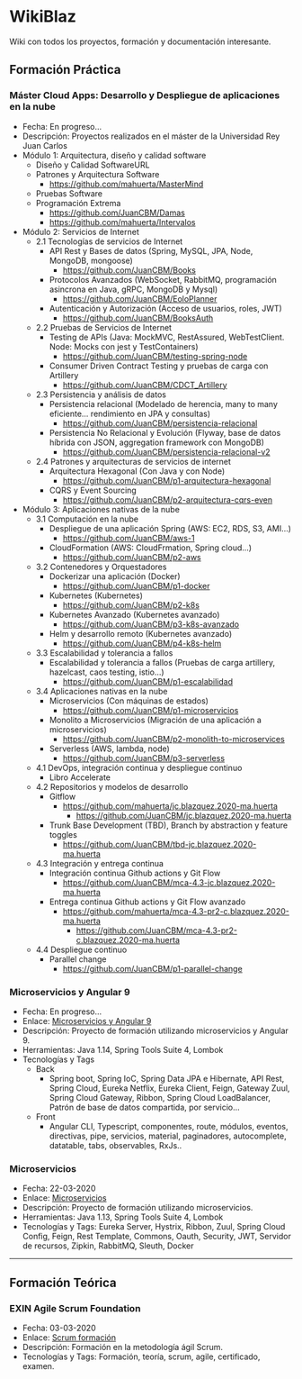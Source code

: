 # WikiBlaz
Wiki con todos los proyectos, formación y documentación interesante.

## Formación Práctica
### Máster Cloud Apps: Desarrollo y Despliegue de aplicaciones en la nube
* Fecha: En progreso...
* Descripción: Proyectos realizados en el máster de la Universidad Rey Juan Carlos
* Módulo 1: Arquitectura, diseño y calidad software
  * Diseño y Calidad SoftwareURL
  * Patrones y Arquitectura Software
    * https://github.com/mahuerta/MasterMind
  * Pruebas Software
  * Programación Extrema
    * https://github.com/JuanCBM/Damas
    * https://github.com/mahuerta/Intervalos
 * Módulo 2: Servicios de Internet
   * 2.1 Tecnologías de servicios de Internet
     * API Rest y Bases de datos (Spring, MySQL, JPA, Node, MongoDB, mongoose)
       * https://github.com/JuanCBM/Books
     * Protocolos Avanzados (WebSocket, RabbitMQ, programación asincrona en Java, gRPC, MongoDB y Mysql)
       * https://github.com/JuanCBM/EoloPlanner
     * Autenticación y Autorización (Acceso de usuarios, roles, JWT)
       * https://github.com/JuanCBM/BooksAuth
   * 2.2 Pruebas de Servicios de Internet
     * Testing de APIs (Java: MockMVC, RestAssured, WebTestClient. Node: Mocks con jest y TestContainers)
       * https://github.com/JuanCBM/testing-spring-node
     * Consumer Driven Contract Testing y pruebas de carga con Artillery
       * https://github.com/JuanCBM/CDCT_Artillery
   * 2.3 Persistencia y análisis de datos
     * Persistencia relacional (Modelado de herencia, many to many eficiente... rendimiento en JPA y consultas)
       * https://github.com/JuanCBM/persistencia-relacional
     * Persistencia No Relacional y Evolución (Flyway, base de datos híbrida con JSON, aggregation framework con MongoDB)
       * https://github.com/JuanCBM/persistencia-relacional-v2
   * 2.4 Patrones y arquitecturas de servicios de internet
     * Arquitectura Hexagonal (Con Java y con Node)
       * https://github.com/JuanCBM/p1-arquitectura-hexagonal  
     * CQRS y Event Sourcing
       * https://github.com/JuanCBM/p2-arquitectura-cqrs-even
 * Módulo 3: Aplicaciones nativas de la nube
   * 3.1 Computación en la nube
     * Despliegue de una aplicación Spring (AWS: EC2, RDS, S3, AMI...)
        * https://github.com/JuanCBM/aws-1
     * CloudFormation (AWS: CloudFrmation, Spring cloud...)
        * https://github.com/JuanCBM/p2-aws
   * 3.2 Contenedores y Orquestadores
     * Dockerizar una aplicación (Docker)
        * https://github.com/JuanCBM/p1-docker
     * Kubernetes (Kubernetes)
        * https://github.com/JuanCBM/p2-k8s
     * Kubernetes Avanzado (Kubernetes avanzado)
        * https://github.com/JuanCBM/p3-k8s-avanzado
     * Helm y desarrollo remoto (Kubernetes avanzado)
        * https://github.com/JuanCBM/p4-k8s-helm
   * 3.3 Escalabilidad y tolerancia a fallos
     * Escalabilidad y tolerancia a fallos (Pruebas de carga artillery, hazelcast, caos testing, istio...)
        * https://github.com/JuanCBM/p1-escalabilidad
   * 3.4 Aplicaciones nativas en la nube
     * Microservicios (Con máquinas de estados)
        * https://github.com/JuanCBM/p1-microservicios
     * Monolito a Microservicios (Migración de una aplicación a microservicios)
        * https://github.com/JuanCBM/p2-monolith-to-microservices
     * Serverless (AWS, lambda, node)
        * https://github.com/JuanCBM/p3-serverless
   * 4.1 DevOps, integración continua y despliegue continuo 
     * Libro Accelerate
   * 4.2 Repositorios y modelos de desarrollo
     * Gitflow 
       * https://github.com/mahuerta/jc.blazquez.2020-ma.huerta  
         * https://github.com/JuanCBM/jc.blazquez.2020-ma.huerta
     * Trunk Base Development (TBD), Branch by abstraction y feature toggles
       * https://github.com/JuanCBM/tbd-jc.blazquez.2020-ma.huerta 
   * 4.3 Integración y entrega continua 
     * Integración continua Github actions y Git Flow
       * https://github.com/JuanCBM/mca-4.3-jc.blazquez.2020-ma.huerta  
     * Entrega continua Github actions y Git Flow avanzado
       * https://github.com/mahuerta/mca-4.3-pr2-c.blazquez.2020-ma.huerta
         * https://github.com/JuanCBM/mca-4.3-pr2-c.blazquez.2020-ma.huerta 
   * 4.4 Despliegue continuo 
     * Parallel change
       * https://github.com/JuanCBM/p1-parallel-change

### Microservicios y Angular 9
* Fecha: En progreso...
* Enlace: [Microservicios y Angular 9](https://github.com/JuanCBM/microservicios-angular9/wiki)
* Descripción: Proyecto de formación utilizando microservicios y Angular 9.
* Herramientas: Java 1.14, Spring Tools Suite 4, Lombok
* Tecnologías y Tags
  * Back
    * Spring boot, Spring IoC, Spring Data JPA e Hibernate, API Rest, Spring Cloud, Eureka Netflix, Eureka Client, Feign, Gateway Zuul, Spring Cloud Gateway, Ribbon, Spring Cloud LoadBalancer, Patrón de base de datos compartida, por servicio...
  * Front
    * Angular CLI, Typescript, componentes, route, módulos, eventos, directivas, pipe, servicios, material, paginadores, autocomplete, datatable, tabs, observables, RxJs..

### Microservicios
* Fecha: 22-03-2020
* Enlace: [Microservicios](https://github.com/JuanCBM/microservicios/wiki)
* Descripción: Proyecto de formación utilizando microservicios.
* Herramientas: Java 1.13, Spring Tools Suite 4, Lombok
* Tecnologías y Tags: Eureka Server, Hystrix, Ribbon, Zuul, Spring Cloud Config, Feign, Rest Template, Commons, Oauth, Security, JWT, Servidor de recursos, Zipkin, RabbitMQ, Sleuth, Docker

____________________________________________________________________________________________________________________________
## Formación Teórica

### EXIN Agile Scrum Foundation
* Fecha: 03-03-2020
* Enlace: [Scrum formación](https://github.com/JuanCBM/formacion-exin/wiki)
* Descripción: Formación en la metodología ágil Scrum.
* Tecnologías y Tags: Formación, teoría, scrum, agile, certificado, examen.


